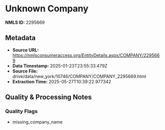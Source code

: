 # Unknown Company

**NMLS ID:** 2295669

## Metadata
- **Source URL:** https://nmlsconsumeraccess.org/EntityDetails.aspx/COMPANY/2295669
- **Data Timestamp:** 2025-01-23T23:55:33.479Z
- **Source File:** drive/data/new_york/10746/COMPANY/COMPANY_2295669.html
- **Extraction Time:** 2025-05-27T10:39:22.977342

## Quality & Processing Notes
### Quality Flags
- missing_company_name
